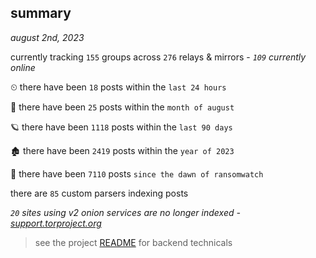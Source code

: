 
## summary
_august 2nd, 2023_

currently tracking `155` groups across `276` relays & mirrors - _`109` currently online_

⏲ there have been `18` posts within the `last 24 hours`

🦈 there have been `25` posts within the `month of august`

🪐 there have been `1118` posts within the `last 90 days`

🏚 there have been `2419` posts within the `year of 2023`

🦕 there have been `7110` posts `since the dawn of ransomwatch`

there are `85` custom parsers indexing posts

_`20` sites using v2 onion services are no longer indexed - [support.torproject.org](https://support.torproject.org/onionservices/v2-deprecation/)_

> see the project [README](https://github.com/joshhighet/ransomwatch#ransomwatch--) for backend technicals

